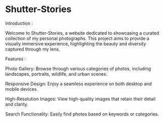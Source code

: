 # Shutter-Stories
Introduction : 

Welcome to Shutter-Stories, a website dedicated to showcasing a curated collection of my personal photographs. This project aims to provide a visually immersive experience, highlighting the beauty and diversity captured through my lens.

Features :

Photo Gallery:  Browse through various categories of photos, including landscapes, portraits, wildlife, and urban scenes.

Responsive Design:  Enjoy a seamless experience on both desktop and mobile devices.

High-Resolution Images: View high-quality images that retain their detail and clarity.

Search Functionality: Easily find photos based on keywords or categories.
